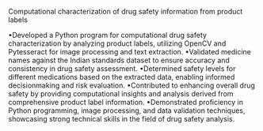 Computational characterization of drug safety information from product labels

•Developed a Python program for computational drug safety characterization by analyzing product labels,
utilizing OpenCV and Pytesseract for image processing and text extraction.
•Validated medicine names against the Indian standards dataset to ensure accuracy and consistency in drug safety
assessment.
•Determined safety levels for different medications based on the extracted data, enabling informed decisionmaking and risk evaluation.
•Contributed to enhancing overall drug safety by providing computational insights and analysis derived from
comprehensive product label information.
•Demonstrated proficiency in Python programming, image processing, and data validation techniques,
showcasing strong technical skills in the field of drug safety analysis.
